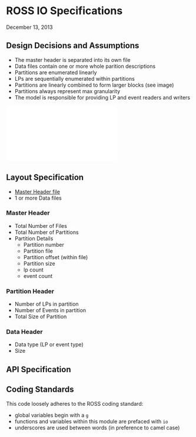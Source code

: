 
# ROSS IO Specifications

December 13, 2013

## Design Decisions and Assumptions

- The master header is separated into its own file
- Data files contain one or more whole parition descriptions
- Partitions are enumerated linearly
- LPs are sequentially enumerated within partitions
- Partitions are linearly combined to form larger blocks (see image)
- Partitions always represent max granularity
- The model is responsible for providing LP and event readers and writers

![Linear Partition Combinations](partitions.pdf)

## Layout Specification

- [Master Header file](#Master_Header)
- 1 or more Data files

### Master Header

- Total Number of Files
- Total Number of Partitions
- Partition Details
    - Partition number
    - Partition file
    - Partition offset (within file)
    - Partition size
    - lp count
    - event count

### Partition Header

- Number of LPs in partition
- Number of Events in partition
- Total Size of Partition

### Data Header

- Data type (LP or event type)
- Size

## API Specification


## Coding Standards

This code loosely adheres to the ROSS coding standard:

- global variables begin with a `g`
- functions and variables within this module are prefaced with `io`
- underscores are used between words (in preference to camel case)

